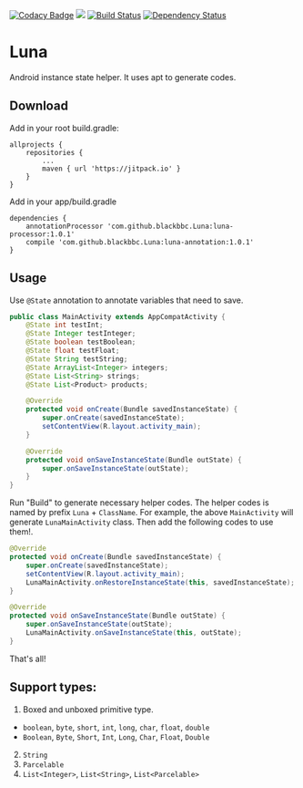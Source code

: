 [![Codacy Badge](https://api.codacy.com/project/badge/Grade/4fa9b7247ee34e1597219386bdd8cd14)](https://www.codacy.com/app/505968815/Luna?utm_source=github.com&utm_medium=referral&utm_content=blackbbc/Luna&utm_campaign=badger)
[![](https://jitpack.io/v/blackbbc/Luna.svg)](https://jitpack.io/#blackbbc/Luna)
[![Build Status](https://travis-ci.org/blackbbc/Luna.svg?branch=master)](https://travis-ci.org/blackbbc/Luna)
[![Dependency Status](https://www.versioneye.com/user/projects/585ea6602e129e0047a7fc8e/badge.svg?style=flat-square)](https://www.versioneye.com/user/projects/585ea6602e129e0047a7fc8e)

# Luna
Android instance state helper. It uses apt to generate codes.

## Download
Add in your root build.gradle:
```
allprojects {
    repositories {
        ...
        maven { url 'https://jitpack.io' }
    }
}
```
Add in your app/build.gradle
```
dependencies {
    annotationProcessor 'com.github.blackbbc.Luna:luna-processor:1.0.1'
    compile 'com.github.blackbbc.Luna:luna-annotation:1.0.1'
}
```

## Usage

Use `@State` annotation to annotate variables that need to save.
``` Java
public class MainActivity extends AppCompatActivity {
    @State int testInt;
    @State Integer testInteger;
    @State boolean testBoolean;
    @State float testFloat;
    @State String testString;
    @State ArrayList<Integer> integers;
    @State List<String> strings;
    @State List<Product> products;

    @Override
    protected void onCreate(Bundle savedInstanceState) {
        super.onCreate(savedInstanceState);
        setContentView(R.layout.activity_main);
    }

    @Override
    protected void onSaveInstanceState(Bundle outState) {
        super.onSaveInstanceState(outState);
    }
}
```

Run "Build" to generate necessary helper codes. The helper codes is named by prefix `Luna` + `ClassName`. For example, the above `MainActivity` will generate `LunaMainActivity` class. Then add the following codes to use them!.

```Java
@Override
protected void onCreate(Bundle savedInstanceState) {
    super.onCreate(savedInstanceState);
    setContentView(R.layout.activity_main);
    LunaMainActivity.onRestoreInstanceState(this, savedInstanceState);
}

@Override
protected void onSaveInstanceState(Bundle outState) {
    super.onSaveInstanceState(outState);
    LunaMainActivity.onSaveInstanceState(this, outState);
}
```

That's all!

## Support types:
1. Boxed and unboxed primitive type.
  - `boolean`, `byte`, `short`, `int`, `long`, `char`, `float`, `double`
  - `Boolean`, `Byte`, `Short`, `Int`, `Long`, `Char`, `Float`, `Double`
2. `String`
3. `Parcelable`
4. `List<Integer>`, `List<String>`, `List<Parcelable>`
